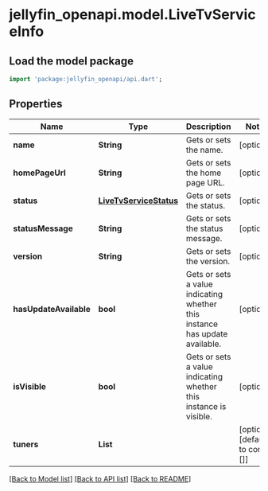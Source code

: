# jellyfin_openapi.model.LiveTvServiceInfo

## Load the model package
```dart
import 'package:jellyfin_openapi/api.dart';
```

## Properties
Name | Type | Description | Notes
------------ | ------------- | ------------- | -------------
**name** | **String** | Gets or sets the name. | [optional] 
**homePageUrl** | **String** | Gets or sets the home page URL. | [optional] 
**status** | [**LiveTvServiceStatus**](LiveTvServiceStatus.md) | Gets or sets the status. | [optional] 
**statusMessage** | **String** | Gets or sets the status message. | [optional] 
**version** | **String** | Gets or sets the version. | [optional] 
**hasUpdateAvailable** | **bool** | Gets or sets a value indicating whether this instance has update available. | [optional] 
**isVisible** | **bool** | Gets or sets a value indicating whether this instance is visible. | [optional] 
**tuners** | **List<String>** |  | [optional] [default to const []]

[[Back to Model list]](../README.md#documentation-for-models) [[Back to API list]](../README.md#documentation-for-api-endpoints) [[Back to README]](../README.md)


